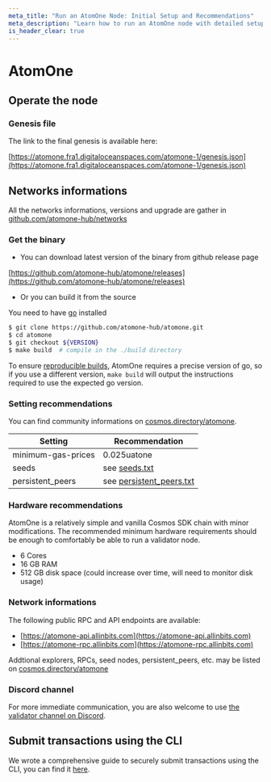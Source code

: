 ```yaml
---
meta_title: "Run an AtomOne Node: Initial Setup and Recommendations"
meta_description: "Learn how to run an AtomOne node with detailed setup instructions, required files, hardware recommendations, public RPCs, and secure transaction submission tips."
is_header_clear: true
---
```


# AtomOne

## Operate the node

### Genesis file

The link to the final genesis is available here:

[https://atomone.fra1.digitaloceanspaces.com/atomone-1/genesis.json](https://atomone.fra1.digitaloceanspaces.com/atomone-1/genesis.json)

## Networks informations

All the networks informations, versions and upgrade are gather in [github.com/atomone-hub/networks](https://github.com/atomone-hub/networks)

### Get the binary

- You can download latest version of the binary from github release page

[https://github.com/atomone-hub/atomone/releases](https://github.com/atomone-hub/atomone/releases)

- Or you can build it from the source

You need to have [go](https://go.dev/doc/install) installed

```sh
$ git clone https://github.com/atomone-hub/atomone.git
$ cd atomone
$ git checkout ${VERSION}
$ make build  # compile in the ./build directory
```

To ensure [reproducible builds](https://github.com/atomone-hub/atomone#reproducible-builds),
AtomOne requires a precise version of go, so if you use a different version,
`make build` will output the instructions required to use the expected go
version.

### Setting recommendations

You can find community informations on [cosmos.directory/atomone](https://cosmos.directory/atomone).

| Setting            | Recommendation                                                                                                                  |
| ------------------ | ------------------------------------------------------------------------------------------------------------------------------- |
| minimum-gas-prices | 0.025uatone                                                                                                                     |
| seeds              | see [seeds.txt](https://github.com/atomone-hub/atomone-validator-community/blob/main/atomone-1/seeds.txt)                       |
| persistent_peers   | see [persistent_peers.txt](https://github.com/atomone-hub/atomone-validator-community/blob/main/atomone-1/persistent_peers.txt) |

### Hardware recommendations

AtomOne is a relatively simple and vanilla Cosmos SDK chain with minor modifications. The recommended minimum hardware requirements should be enough to comfortably be able to run a validator node.

- 6 Cores
- 16 GB RAM
- 512 GB disk space (could increase over time, will need to monitor disk usage)

### Network informations

The following public RPC and API endpoints are available:

- [https://atomone-api.allinbits.com](https://atomone-api.allinbits.com) <!-- markdown-link-check-disable-line -->
- [https://atomone-rpc.allinbits.com](https://atomone-rpc.allinbits.com)

Addtional explorers, RPCs, seed nodes, persistent_peers, etc. may be listed on [cosmos.directory/atomone](https://cosmos.directory/atomone)

### Discord channel

For more immediate communication, you are also welcome to use [the validator channel on Discord](https://discord.com/channels/1050058681414340701/1052259303924445204).

## Submit transactions using the CLI

We wrote a comprehensive guide to securely submit transactions using the CLI,
you can find it [here](submit-tx-securely.md).

